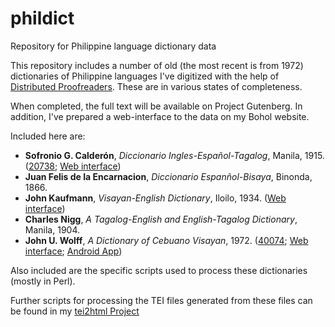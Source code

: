 # phildict
Repository for Philippine language dictionary data

This repository includes a number of old (the most recent is from 1972) dictionaries of Philippine languages I've digitized with the help of [Distributed Proofreaders](http://www.pgdp.net/c/). These are in various states of completeness.

When completed, the full text will be available on Project Gutenberg. In addition, I've prepared a web-interface to the data on my Bohol website.

Included here are:

 * **Sofronio G. Calderón**, *Diccionario Ingles-Español-Tagalog*, Manila, 1915. ([20738](http://www.gutenberg.org/ebooks/20738); [Web interface](http://www.bohol.ph/calderon.php))
 * **Juan Felis de la Encarnacion**, *Diccionario Espanñol-Bisaya*, Binonda, 1866.
 * **John Kaufmann**, *Visayan-English Dictionary*, Iloilo, 1934. ([Web interface](http://www.bohol.ph/kved.php))
 * **Charles Nigg**, *A Tagalog-English and English-Tagalog Dictionary*, Manila, 1904.
 * **John U. Wolff**, *A Dictionary of Cebuano Visayan*, 1972. ([40074](http://www.gutenberg.org/ebooks/40074); [Web interface](http://www.bohol.ph/wced.php); [Android App](https://play.google.com/store/apps/details?id=ph.bohol.dictionaryapp))
 
Also included are the specific scripts used to process these dictionaries (mostly in Perl).
 
Further scripts for processing the TEI files generated from these files can be found in my [tei2html Project](https://github.com/jhellingman/tei2html)
 
 
